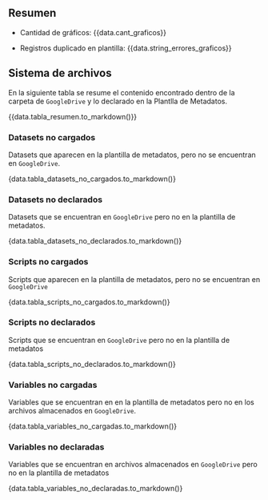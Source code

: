 ## Resumen

<!-- data.cant_graficos espera un int -->
- Cantidad de gráficos: {{data.cant_graficos}} 

<!-- data.string_errores_graficos espera una string que puede decir "0 errores." o una string que diga "k errores. Graficos 1, 2, 5, 10, ..." -->
- Registros duplicado en plantilla: {{data.string_errores_graficos}}

## Sistema de archivos

En la siguiente tabla se resume el contenido encontrado dentro de la carpeta de `GoogleDrive` y lo declarado en la Plantlla de Metadatos.
<!-- data.tabla_resumen espera un pd.DataFrame que tenga la siguiente forma

|               | Datasets | Scripts  | Variables |
| ------------- | -------- | -------- | --------- |
| Declarados    | 0        | 10       | 137       |
| Efectivos     | 10       | 8        | 140       |
| No cargados   | 5        | 4        | 0         |
| No declarados | 5        | 2        | 3         |

-->
{{data.tabla_resumen.to_markdown()}}

### Datasets no cargados

Datasets que aparecen en la plantilla de metadatos, pero no se encuentran en `GoogleDrive`.
<!--  data.tabla_datasets_no_cargados debe ser un pd.DataFrame con una columna "Datasets no cargados"-->
{data.tabla_datasets_no_cargados.to_markdown()}

### Datasets no declarados

Datasets que se encuentran en `GoogleDrive` pero no en la plantilla de metadatos.
<!--  data.tabla_datasets_no_declarados debe ser un pd.DataFrame con una columna "Datasets no declarados"-->
{data.tabla_datasets_no_declarados.to_markdown()}

### Scripts no cargados

Scripts que aparecen en la plantilla de metadatos, pero no se encuentran en `GoogleDrive`
<!--  data.tabla_scripts_no_cargados debe ser un pd.DataFrame con una columna "Scripts no cargados"-->
{data.tabla_scripts_no_cargados.to_markdown()}

### Scripts no declarados

Scripts que se encuentran en `GoogleDrive` pero no en la plantilla de metadatos
<!--  data.tabla_scripts_no_declarados debe ser un pd.DataFrame con una columna "Scripts no declarados"-->
{data.tabla_scripts_no_declarados.to_markdown()}

### Variables no cargadas

Variables que se encuentran en en la plantilla de metadatos pero no en los archivos almacenados en `GoogleDrive`.
<!--  data.tabla_variables_no_cargadas debe ser un pd.DataFrame con dos columnas ["Dataset Nombre", "Variable Nombre"] -->
{data.tabla_variables_no_cargadas.to_markdown()}

### Variables no declaradas

Variables que se encuentran en archivos almacenados en `GoogleDrive` pero no en la plantilla de metadatos
<!--  data.tabla_variables_no_declaradas debe ser un pd.DataFrame con dos columnas ["Dataset Nombre", "Variable Nombre"] -->
{data.tabla_variables_no_declaradas.to_markdown()}
